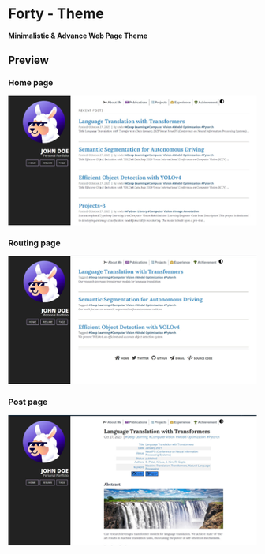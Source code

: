 # Forty - Theme
__Minimalistic & Advance Web Page Theme__

## Preview
### Home page
<img src='/assets/images/home_preview.jpg'/>

### Routing page
<img src='/assets/images/route_preview.jpg'/>

### Post page
<img src='/assets/images/post_preview.jpg'/>
